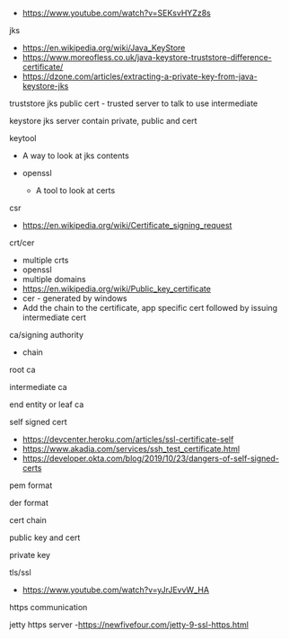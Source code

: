 
- https://www.youtube.com/watch?v=SEKsvHYZz8s

jks
  - https://en.wikipedia.org/wiki/Java_KeyStore
  - https://www.moreofless.co.uk/java-keystore-truststore-difference-certificate/
  - https://dzone.com/articles/extracting-a-private-key-from-java-keystore-jks

truststore jks
  public cert - trusted server to talk to
  use intermediate

keystore jks
  server
  contain private, public and cert

keytool
  - A way to look at jks contents

- openssl
  - A tool to look at certs

csr
  - https://en.wikipedia.org/wiki/Certificate_signing_request

crt/cer
  - multiple crts
  - openssl
  - multiple domains
  - https://en.wikipedia.org/wiki/Public_key_certificate
  - cer - generated by windows
  - Add the chain to the certificate, app specific cert followed by issuing intermediate cert

ca/signing authority
  - chain

root ca

intermediate ca

end entity or leaf ca

self signed cert
  - https://devcenter.heroku.com/articles/ssl-certificate-self
  - https://www.akadia.com/services/ssh_test_certificate.html
  - https://developer.okta.com/blog/2019/10/23/dangers-of-self-signed-certs

pem format

der format

cert chain

public key and cert

private key

tls/ssl

- https://www.youtube.com/watch?v=yJrJEvvW_HA

https communication

jetty https server
  -https://newfivefour.com/jetty-9-ssl-https.html
